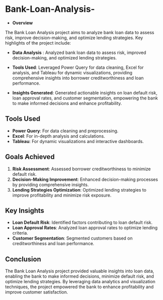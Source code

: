 # Bank-Loan-Analysis-


- **Overview**

The Bank Loan Analysis project aims to analyze bank loan data to assess risk, improve decision-making, and optimize lending strategies. Key highlights of the project include:

- **Data Analysis** : Analyzed bank loan data to assess risk, improved decision-making, and optimized lending strategies.

- **Tools Used**: Leveraged Power Query for data cleaning, Excel for analysis, and Tableau for dynamic visualizations, providing comprehensive insights into borrower creditworthiness and loan performance.

- **Insights Generated**: Generated actionable insights on loan default risk, loan approval rates, and customer segmentation, empowering the bank to make informed decisions and enhance profitability.

## Tools Used

- **Power Query**: For data cleaning and preprocessing.
- **Excel**: For in-depth analysis and calculations.
- **Tableau**: For dynamic visualizations and interactive dashboards.

## Goals Achieved

1. **Risk Assessment**: Assessed borrower creditworthiness to minimize default risk.
2. **Decision-Making Improvement**: Enhanced decision-making processes by providing comprehensive insights.
3. **Lending Strategies Optimization**: Optimized lending strategies to improve profitability and minimize risk exposure.

## Key Insights

- **Loan Default Risk**: Identified factors contributing to loan default risk.
- **Loan Approval Rates**: Analyzed loan approval rates to optimize lending criteria.
- **Customer Segmentation**: Segmented customers based on creditworthiness and loan performance.

## Conclusion

The Bank Loan Analysis project provided valuable insights into loan data, enabling the bank to make informed decisions, minimize default risk, and optimize lending strategies. By leveraging data analytics and visualization techniques, the project empowered the bank to enhance profitability and improve customer satisfaction.
